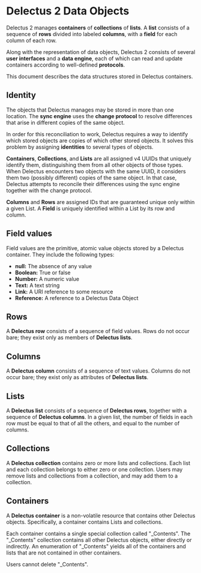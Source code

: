 # Delectus 2 Data Objects

Delectus 2 manages **containers** of **collections** of **lists**. A
**list** consists of a sequence of **rows** divided into labeled
**columns**, with a **field** for each column of each row.

Along with the representation of data objects, Delectus 2 consists of
several **user interfaces** and a **data engine**, each of which can
read and update containers according to well-defined **protocols**.

This document describes the data structures stored in Delectus
containers.

## Identity

The objects that Delectus manages may be stored in more than one
location. The **sync engine** uses the **change protocol** to resolve
differences that arise in different copies of the same object.

In order for this reconciliation to work, Delectus requires a way to
identify which stored objects are copies of which other stored
objects. It solves this problem by assigning **identities** to several
types of objects.

**Containers**, **Collections**, and **Lists** are all assigned v4
UUIDs that uniquely identify them, distinguishing them from all other
objects of those types. When Delectus encounters two objects with the
same UUID, it considers them two (possibly different) copies of the
same object. In that case, Delectus attempts to reconcile their
differences using the sync engine together with the change protocol.

**Columns** and **Rows** are assigned IDs that are guaranteed unique
only within a given List. A **Field** is uniquely identified within a
List by its row and column.

## Field values

Field values are the primitive, atomic value objects stored by a
Delectus container. They include the following types:

- **null:** The absence of any value
- **Boolean:** True or false
- **Number:** A numeric value
- **Text:** A text string
- **Link:** A URI reference to some resource
- **Reference:** A reference to a Delectus Data Object

## Rows

A **Delectus row** consists of a sequence of field values. Rows do not
occur bare; they exist only as members of **Delectus lists**.

## Columns

A **Delectus column** consists of a sequence of text values. Columns
do not occur bare; they exist only as attributes of **Delectus
lists**.

## Lists

A **Delectus list** consists of a sequence of **Delectus rows**,
together with a sequence of **Delectus columns**. In a given list, the
number of fields in each row must be equal to that of all the others,
and equal to the number of columns.

## Collections

A **Delectus collection** contains zero or more lists and
collections. Each list and each collection belongs to either zero or
one collection. Users may remove lists and collections from a
collection, and may add them to a collection.

## Containers

A **Delectus container** is a non-volatile resource that contains
other Delectus objects. Specifically, a container contains Lists and
collections.

Each container contains a single special collection called
"_Contents". The "_Contents" collection contains all other Delectus
objects, either directly or indirectly. An enumeration of "_Contents"
yields all of the containers and lists that are not contained in other
containers.

Users cannot delete "_Contents".

